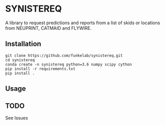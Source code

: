 # SYNISTEREQ
A library to request predictions and reports from a list of skids or locations from NEUPRINT, CATMAID and FLYWIRE.

## Installation
```console
git clone https://github.com/funkelab/synistereq.git
cd synistereq
conda create -n synistereq python=3.6 numpy scipy cython
pip install -r requirements.txt
pip install .
```

## Usage


## TODO
See Issues
